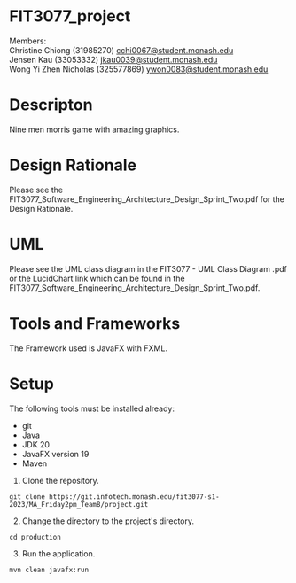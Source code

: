 # FIT3077_project

Members:  
Christine Chiong (31985270) cchi0067@student.monash.edu  
Jensen Kau (33053332) jkau0039@student.monash.edu  
Wong Yi Zhen Nicholas (325577869) ywon0083@student.monash.edu  

# Descripton
Nine men morris game with amazing graphics.

# Design Rationale
Please see the FIT3077_Software_Engineering_Architecture_Design_Sprint_Two.pdf for the Design Rationale.

# UML
Please see the UML class diagram in the FIT3077 - UML Class Diagram .pdf or the LucidChart link which can be found in the FIT3077_Software_Engineering_Architecture_Design_Sprint_Two.pdf.

# Tools and Frameworks
The Framework used is JavaFX with FXML.

# Setup
The following tools must be installed already:
- git
- Java
- JDK 20
- JavaFX version 19
- Maven

1. Clone the repository.
```
git clone https://git.infotech.monash.edu/fit3077-s1-2023/MA_Friday2pm_Team8/project.git
```

2. Change the directory to the project's directory.
```
cd production
```

3. Run the application.
```
mvn clean javafx:run
```
